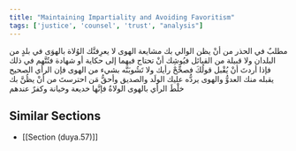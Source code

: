 ```yaml
---
title: "Maintaining Impartiality and Avoiding Favoritism"
tags: ['justice', 'counsel', 'trust', "analysis"]
---
```


 مطلبٌ في الحذر من أنْ يظن الوالي بك مشايعة الهوى لا يعرِفنَّك الوُلاة بالهوَى في بلدٍ من البلدان ولا قبيلة من القبائل فيُوشِك أنْ تحتاج فيهما إلى حكاية أو شهادة فتُتَّهم في ذلك  فإذا أردتَ أنْ يُقْبل قولُكَ فصحِّحْ رأيك ولا تَشُوبَنَّه بشيء من الهوى فإن الرأي الصحيح يقبله منك العدوُّ والهوى يردُّه عليك الولَد والصديق  وأحقُّ مَن احترستَ من أنْ يظُنَّ بك خلْطَ الرأي بالهوى الولاةُ فإنَّها خديعة وخيانة وكفرٌ عندهم

## Similar Sections
- [[Section (duya.57)]]
